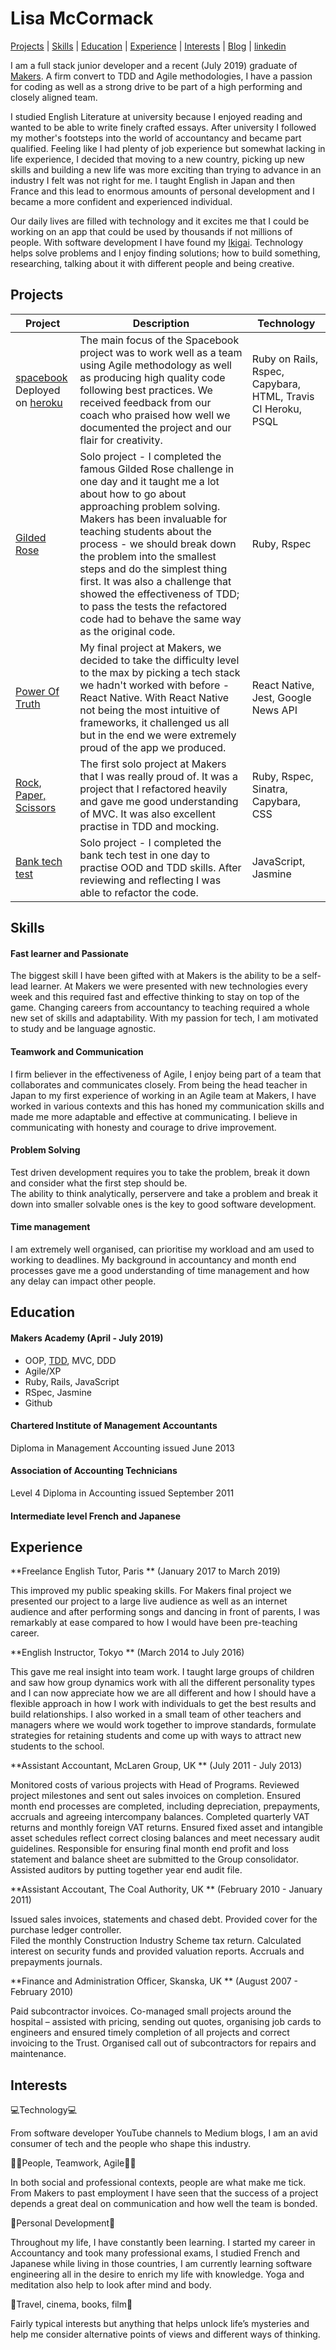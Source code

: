 # Lisa McCormack
 <a href="https://github.com/LisaMcCormack/CV#Projects">Projects</a> | <a href="https://github.com/LisaMcCormack/CV#Skills">Skills</a> | <a href="https://github.com/LisaMcCormack/CV#Education">Education</a> | <a href="https://github.com/LisaMcCormack/CV#Experience">Experience</a> | <a href="https://github.com/LisaMcCormack/CV#Interests">Interests</a> | <a href="https://medium.com/@lisamccormack">Blog</a> | <a href="https://www.linkedin.com/in/lisa-mccormack-992981180/">linkedin</a>

I am a full stack junior developer and a recent (July 2019) graduate of <a href="https://makers.tech/">Makers</a>. A firm convert to TDD and Agile methodologies, I have a passion for coding as well as a strong drive to be part of a high performing and closely aligned team.

I studied English Literature at university because I enjoyed reading and wanted to be able to write finely crafted essays. After university I followed my mother's footsteps into the world of accountancy and became part qualified. Feeling like I had plenty of job experience but somewhat lacking in life experience, I decided that moving to a new country, picking up new skills and building a new life was more exciting than trying to advance in an industry I felt was not right for me. I taught English in Japan and then France and this lead to enormous amounts of personal development and I became a more confident and experienced individual.

Our daily lives are filled with technology and it excites me that I could be working on an app that could be used by thousands if not millions of people. With software development I have found my <a href="https://medium.com/@lisamccormack/ikigai-e0ac8235bb87">Ikigai</a>.  Technology helps solve problems and I enjoy finding solutions; how to build something, researching, talking about it with different people and being creative. 




## Projects

|Project| Description | Technology | 
|---|---|---|
|<a href="https://github.com/LisaMcCormack/acebook-spacebook">spacebook</a></br> Deployed on <a href="https://acebook-spacebook.herokuapp.com"/>heroku</a>| The main focus of the Spacebook project was to work well as a team using Agile methodology as well as producing high quality code following best practices.  We received feedback from our coach who praised how well we documented the project and our flair for creativity. | Ruby on Rails, Rspec,  Capybara, HTML, Travis CI  Heroku, PSQL |
|<a href="https://github.com/LisaMcCormack/gilded_rose">Gilded Rose</a> |  Solo project - I completed the famous Gilded Rose challenge in one day and it taught me a lot about how to go about approaching problem solving.  Makers has been invaluable for teaching students about the process - we should break down the problem into the smallest steps and do the simplest thing first.  It was also a challenge that showed the effectiveness of TDD; to pass the tests the refactored code had to behave the same way as the original code. | Ruby, Rspec |
|<a href="https://github.com/LisaMcCormack/PowerOfTruth">Power Of Truth</a> | My final project at Makers,  we decided to take the difficulty level to the max by picking a tech stack we hadn't worked with before - React Native.  With React Native not being the most intuitive of frameworks, it challenged us all but in the end we were extremely proud of the app we produced. | React Native, Jest, Google News API |
|<a href="https://github.com/LisaMcCormack/rps-challenge">Rock, Paper, Scissors</a> | The first solo project at Makers that I was really proud of.  It was a project that I refactored heavily and gave me good understanding of MVC.  It was also excellent practise in TDD and mocking.  | Ruby, Rspec, Sinatra, Capybara, CSS |
|<a href="https://github.com/LisaMcCormack/bank_tech_test">Bank tech test</a> | Solo project - I completed the bank tech test in one day to practise OOD and TDD skills.  After reviewing and reflecting I was able to refactor the code.  | JavaScript, Jasmine |

## Skills

#### Fast learner and Passionate

The biggest skill I have been gifted with at Makers is the ability to be a self-lead learner.  At Makers we were presented with new technologies every week and this required fast and effective thinking to stay on top of the game.  Changing careers from accountancy to teaching required a whole new set of skills and adaptability.  With my passion for tech, I am motivated to study and be language agnostic.  

#### Teamwork and Communication

I firm believer in the effectiveness of Agile, I enjoy being part of a team that collaborates and communicates closely.  From being the head teacher in Japan to my first experience of working in an Agile team at Makers, I have worked in various contexts and this has honed my communication skills and made me more adaptable and effective at communicating.  I believe in communicating with honesty and courage to drive improvement.

#### Problem Solving

Test driven development requires you to take the problem, break it down and consider what the first step should be.  
The ability to think analytically, perservere and take a problem and break it down into smaller solvable ones is the key to good software development.

#### Time management

I am extremely well organised, can prioritise my workload and am used to working to deadlines.  My background in accountancy and month end processes gave me a good understanding of time management and how any delay can impact other people.    


## Education

#### Makers Academy (April - July 2019)


- OOP, <a href="https://medium.com/@lisamccormack/tdd-f6480b3abbc7">TDD</a>, MVC, DDD
- Agile/XP
- Ruby, Rails, JavaScript
- RSpec, Jasmine
- Github

#### Chartered Institute of Management Accountants 

Diploma in Management Accounting issued June 2013

#### Association of Accounting Technicians

Level 4 Diploma in Accounting issued September 2011


#### Intermediate level French and Japanese

## Experience

**Freelance English Tutor, Paris ** (January 2017 to March 2019) 

This improved my public speaking skills.  For Makers final project we presented our project to a large live audience as well as an internet audience and after performing songs and dancing in front of parents, I was remarkably at ease compared to how I would have been pre-teaching career.

**English Instructor, Tokyo ** (March 2014 to July 2016)   

This gave me real insight into team work.  I taught large groups of children and saw how group dynamics work with all the different personality types and I can now appreciate how we are all different and how I should have a flexible approach in how I work with individuals to get the best results and build relationships.  I also worked in a small team of other teachers and managers where we would work together to improve standards, formulate strategies for retaining students and come up with ways to attract new students to the school.

**Assistant Accountant, McLaren Group, UK ** (July 2011 - July 2013)

Monitored costs of various projects with Head of Programs.
Reviewed project milestones and sent out sales invoices on completion.
Ensured month end processes are completed, including depreciation, prepayments, accruals and agreeing intercompany balances.
Completed quarterly VAT returns and monthly foreign VAT returns.
Ensured fixed asset and intangible asset schedules reflect correct closing balances and meet necessary audit guidelines.
Responsible for ensuring final month end profit and loss statement and balance sheet are submitted to the Group consolidator.
Assisted auditors by putting together year end audit file.

**Assistant Accoutant, The Coal Authority, UK ** (February 2010 - January 2011)

Issued sales invoices, statements and chased debt.
Provided cover for the purchase ledger controller.  
Filed the monthly Construction Industry Scheme tax return.
Calculated interest on security funds and provided valuation reports.
Accruals and prepayments journals.

**Finance and Administration Officer, Skanska, UK ** (August 2007 - February 2010)

Paid subcontractor invoices.
Co-managed small projects around the hospital – assisted with pricing, sending out quotes,
organising job cards to engineers and ensured timely completion of all projects and correct
invoicing to the Trust.
Organised call out of subcontractors for repairs and maintenance.


## Interests


💻Technology💻

From software developer YouTube channels to Medium blogs, I am an avid consumer of tech and the people who shape this industry.

👩🏻People, Teamwork, Agile👨🏿

In both social and professional contexts, people are what make me tick.   From Makers to past employment I have seen that the success of a project depends a great deal on communication and how well the team is bonded.

📖Personal Development🧘

Throughout my life, I have constantly been learning.  I started my career in Accountancy and took many professional exams, I studied French and Japanese while living in those countries, I am currently learning software engineering all in the desire to enrich my life with knowledge.  Yoga and meditation also help to look after mind and body.

🧳Travel, cinema, books, film🎥

Fairly typical interests but anything that helps unlock life’s mysteries and help me consider alternative points of views and different ways of thinking.

